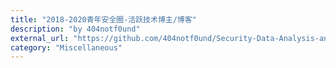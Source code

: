 ```yaml
---
title: "2018-2020青年安全圈-活跃技术博主/博客"
description: "by 404notf0und"
external_url: "https://github.com/404notf0und/Security-Data-Analysis-and-Visualization"
category: "Miscellaneous"
---
```

